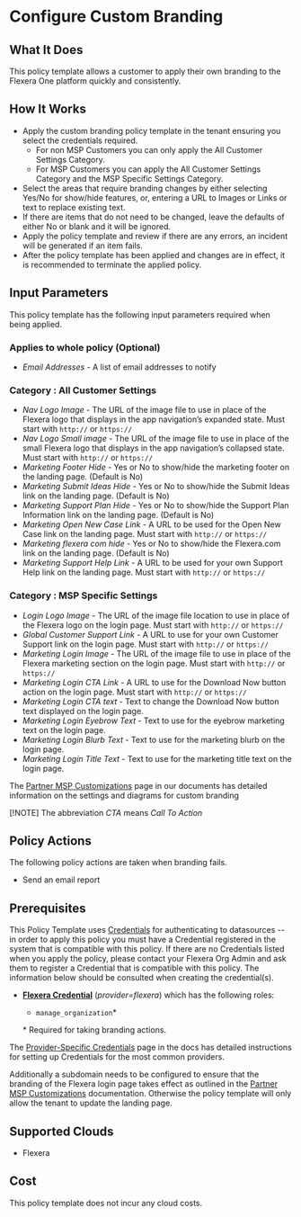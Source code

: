 # Configure Custom Branding

## What It Does

This policy template allows a customer to apply their own branding to the Flexera One platform quickly and consistently.

## How It Works

- Apply the custom branding policy template in the tenant ensuring you select the credentials required.
  - For non MSP Customers you can only apply the All Customer Settings Category.
  - For MSP Customers you can apply the All Customer Settings Category and the MSP Specific Settings Category.
- Select the areas that require branding changes by either selecting Yes/No for show/hide features, or, entering a URL to Images or Links or text to replace existing text.
- If there are items that do not need to be changed, leave the defaults of either No or blank and it will be ignored.
- Apply the policy template and review if there are any errors, an incident will be generated if an item fails.
- After the policy template has been applied and changes are in effect, it is recommended to terminate the applied policy.

## Input Parameters

This policy template has the following input parameters required when being applied.

### Applies to whole policy (Optional)

- *Email Addresses* - A list of email addresses to notify

### Category : All Customer Settings

- *Nav Logo Image* - The URL of the image file to use in place of the Flexera logo that displays in the app navigation’s expanded state. Must start with `http://` or `https://`
- *Nav Logo Small image* - The URL of the image file to use in place of the small Flexera logo that displays in the app navigation’s collapsed state. Must start with `http://` or `https://`
- *Marketing Footer Hide* - Yes or No to show/hide the marketing footer on the landing page. (Default is No)
- *Marketing Submit Ideas Hide* - Yes or No to show/hide the Submit Ideas link on the landing page. (Default is No)
- *Marketing Support Plan Hide* - Yes or No to show/hide the Support Plan Information link on the landing page. (Default is No)
- *Marketing Open New Case Link* - A URL to be used for the Open New Case link on the landing page. Must start with `http://` or `https://`
- *Marketing flexera com hide* - Yes or No to show/hide the Flexera.com link on the landing page. (Default is No)
- *Marketing Support Help Link* - A URL to be used for your own Support Help link on the landing page. Must start with `http://` or `https://`

### Category : MSP Specific Settings

- *Login Logo Image* - The URL of the image file location to use in place of the Flexera logo on the login page. Must start with `http://` or `https://`
- *Global Customer Support Link* - A URL to use for your own Customer Support link on the login page. Must start with `http://` or `https://`
- *Marketing Login Image* - The URL of the image file to use in place of the Flexera marketing section on the login page. Must start with `http://` or `https://`
- *Marketing Login CTA Link* - A URL to use for the Download Now button action on the login page. Must start with `http://` or `https://`
- *Marketing Login CTA text* - Text to change the Download Now button text displayed on the login page.
- *Marketing Login Eyebrow Text* - Text to use for the eyebrow marketing text on the login page.
- *Marketing Login Blurb Text* - Text to use for the marketing blurb on the login page.
- *Marketing Login Title Text* - Text to use for the marketing title text on the login page.

The [Partner MSP Customizations](https://docs.flexera.com/flexera/EN/Administration/PartnerMSPCustomizations.htm) page in our documents has detailed information on the settings and diagrams for custom branding

[!NOTE] The abbreviation *CTA* means *Call To Action*

## Policy Actions

The following policy actions are taken when branding fails.

- Send an email report

## Prerequisites

This Policy Template uses [Credentials](https://docs.flexera.com/flexera/EN/Automation/ManagingCredentialsExternal.htm) for authenticating to datasources -- in order to apply this policy you must have a Credential registered in the system that is compatible with this policy. If there are no Credentials listed when you apply the policy, please contact your Flexera Org Admin and ask them to register a Credential that is compatible with this policy. The information below should be consulted when creating the credential(s).

- [**Flexera Credential**](https://docs.flexera.com/flexera/EN/Automation/ProviderCredentials.htm) (*provider=flexera*) which has the following roles:
  - `manage_organization`*

  \* Required for taking branding actions.

The [Provider-Specific Credentials](https://docs.flexera.com/flexera/EN/Automation/ProviderCredentials.htm) page in the docs has detailed instructions for setting up Credentials for the most common providers.

Additionally a subdomain needs to be configured to ensure that the branding of the Flexera login page takes effect as outlined in the [Partner MSP Customizations](https://docs.flexera.com/flexera/EN/Administration/PartnerMSPCustomizations.htm) documentation. Otherwise the policy template will only allow the tenant to update the landing page.

## Supported Clouds

- Flexera

## Cost

This policy template does not incur any cloud costs.

